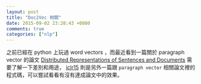 ```yaml
---
layout: post
title: "Doc2Vec 相關"
date: 2015-09-02 23:28:43 +0800
comments: true
categories: ["nlp"]
---
```


<!-- more -->


之前已經在 python 上玩過 word vectors ，而最近看到一篇關於 paragraph vector 的論文 [Distributed Representations of Sentences and Documents]
需要了解一下差別和用途， [iclr15] 則是另外一篇跟 `paragraph vector` 相關論文裡的程式碼，可以嘗試看看有沒有達成論文中的效果。


[Doc2Vec論文の概要(個人的メモ)]:http://qiita.com/shima_x/items/3f61b88da458f7986166
[iclr15]:https://github.com/mesnilgr/iclr15
[Distributed Representations of Sentences and Documents]:http://arxiv.org/abs/1405.4053